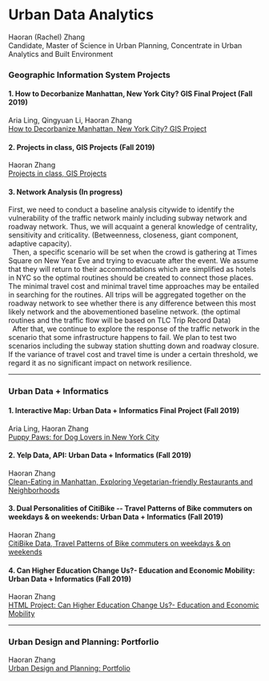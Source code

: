 # Urban Data Analytics
Haoran (Rachel) Zhang  
Candidate, Master of Science in Urban Planning, Concentrate in Urban Analytics and Built Environment  

### Geographic Information System Projects
#### 1. How to Decorbanize Manhattan, New York City? GIS Final Project (Fall 2019) 
Aria Ling, Qingyuan Li, Haoran Zhang  
[How to Decorbanize Manhattan, New York City? GIS Project](https://zhanghaoran.myportfolio.com/how-to-decorbanize-manhattan-new-york-3citygis)  

#### 2. Projects in class, GIS Projects (Fall 2019) 
Haoran Zhang  
[Projects in class, GIS Projects](https://zhanghaoran.myportfolio.com/urban-data-analytics-gis-project-1)  

#### 3. Network Analysis (In progress) 
First, we need to conduct a baseline analysis citywide to identify the vulnerability of the traffic network mainly including subway network and roadway network. Thus, we will acquaint a general knowledge of centrality, sensitivity and criticality. (Betweenness, closeness, giant component, adaptive capacity).  
		 
Then, a specific scenario will be set when the crowd is gathering at Times Square on New Year Eve and trying to evacuate after the event. We assume that they will return to their accommodations which are simplified as hotels in NYC so the optimal routines should be created to connect those places. The minimal travel cost and minimal travel time approaches may be entailed in searching for the routines. All trips will be aggregated together on the roadway network to see whether there is any difference between this most likely network and the abovementioned baseline network. (the optimal routines and the traffic flow will be based on TLC Trip Record Data)  
		 
After that, we continue to explore the response of the traffic network in the scenario that some infrastructure happens to fail. We plan to test two scenarios including the subway station shutting down and roadway closure. If the variance of travel cost and travel time is under a certain threshold, we regard it as no significant impact on network resilience.   

<hr>  

### Urban Data + Informatics
#### 1. Interactive Map: Urban Data + Informatics Final Project (Fall 2019)  
Aria Ling, Haoran Zhang  
[Puppy Paws: for Dog Lovers in New York City](https://ziweiling.github.io/)  
  
#### 2. Yelp Data, API: Urban Data + Informatics (Fall 2019)  
Haoran Zhang  
[Clean-Eating in Manhattan, Exploring Vegetarian-friendly Restaurants and Neighborhoods](https://rachelzhang07.github.io/yelp_api_clean-eating/)
  
#### 3. Dual Personalities of CitiBike -- Travel Patterns of Bike commuters on weekdays & on weekends: Urban Data + Informatics (Fall 2019)  
Haoran Zhang  
[CitiBike Data, Travel Patterns of Bike commuters on weekdays & on weekends](https://rachelzhang07.github.io/CitiBike_travel-patterns/)  

#### 4. Can Higher Education Change Us?- Education and Economic Mobility: Urban Data + Informatics (Fall 2019)  
Haoran Zhang  
[HTML Project: Can Higher Education Change Us?- Education and Economic Mobility](https://rachelzhang07.github.io/d3plus/)  

<hr>  

### Urban Design and Planning: Portforlio  
Haoran Zhang  
[Urban Design and Planning: Portfolio](https://zhanghaoran.myportfolio.com/portfoliourban-design-planning)
